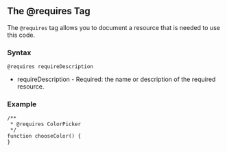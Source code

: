 ## The @requires Tag ##

The `@requires` tag allows you to document a resource that is needed to use this code.

### Syntax ###

```
@requires requireDescription
```

  * requireDescription - Required: the name or description of the required resource.

### Example ###

```
/**
 * @requires ColorPicker
 */
function chooseColor() {
}
```
